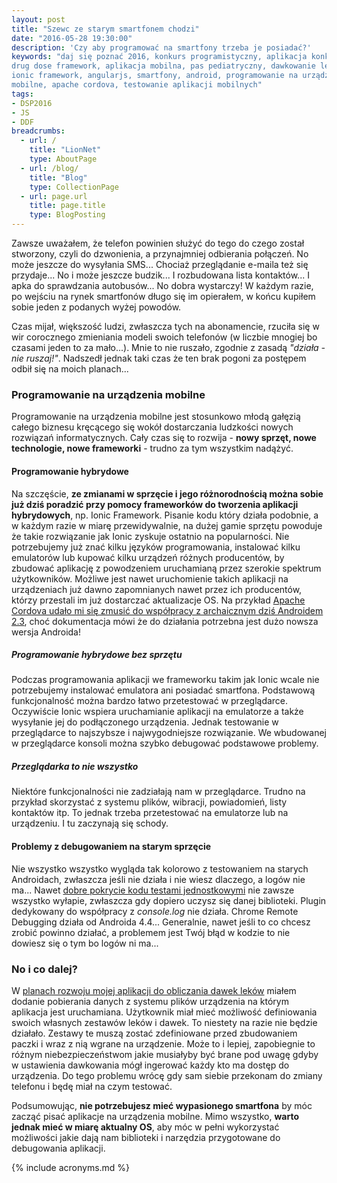 ```yaml
---
layout: post
title: "Szewc ze starym smartfonem chodzi"
date: "2016-05-28 19:30:00"
description: 'Czy aby programować na smartfony trzeba je posiadać?'
keywords: "daj się poznać 2016, konkurs programistyczny, aplikacja konkursowa,
drug dose framework, aplikacja mobilna, pas pediatryczny, dawkowanie leków,
ionic framework, angularjs, smartfony, android, programowanie na urządzenia
mobilne, apache cordova, testowanie aplikacji mobilnych"
tags:
- DSP2016
- JS
- DDF
breadcrumbs:
  - url: /
    title: "LionNet"
    type: AboutPage
  - url: /blog/
    title: "Blog"
    type: CollectionPage
  - url: page.url
    title: page.title
    type: BlogPosting
---
```


Zawsze uważałem, że telefon powinien służyć do tego do czego został stworzony, 
czyli do dzwonienia, a przynajmniej odbierania połączeń. No może jeszcze do 
wysyłania SMS... Chociaż przeglądanie e-maila też się przydaje... No i może 
jeszcze budzik... I rozbudowana lista kontaktów... I apka do sprawdzania 
autobusów... No dobra wystarczy! W każdym razie, po wejściu na rynek smartfonów
długo się im opierałem, w końcu kupiłem sobie jeden z podanych wyżej powodów. 

Czas mijał, większość ludzi, zwłaszcza tych na abonamencie, rzuciła się w wir 
corocznego zmieniania modeli swoich telefonów (w liczbie mnogiej bo czasami 
jeden to za mało...). Mnie to nie ruszało, zgodnie z zasadą *"działa - nie 
ruszaj!"*. Nadszedł jednak taki czas że ten brak pogoni za postępem odbił się 
na moich planach...

### Programowanie na urządzenia mobilne

Programowanie na urządzenia mobilne jest stosunkowo młodą gałęzią całego biznesu
kręcącego się wokół dostarczania ludzkości nowych rozwiązań informatycznych.
Cały czas się to rozwija - **nowy sprzęt, nowe technologie, nowe frameworki** - 
trudno za tym wszystkim nadążyć. 

#### Programowanie hybrydowe

Na szczęście, **ze zmianami w sprzęcie i jego różnorodnością
można sobie już dziś poradzić przy pomocy frameworków do tworzenia aplikacji 
hybrydowych**, np. Ionic Framework. Pisanie kodu który działa podobnie, a w każdym 
razie w miarę przewidywalnie, na dużej gamie sprzętu powoduje że takie rozwiązanie
jak Ionic zyskuje ostatnio na popularności. Nie potrzebujemy już znać kilku języków 
programowania, instalować kilku emulatorów lub kupować kilku urządzeń różnych
producentów, by zbudować aplikację z powodzeniem uruchamianą przez szerokie
spektrum użytkowników. Możliwe jest nawet uruchomienie takich aplikacji na 
urządzeniach już dawno zapomnianych nawet przez ich producentów, którzy przestali
im już dostarczać aktualizacje OS. Na przykład [Apache Cordova udało mi się
zmusić do współpracy z archaicznym dziś Androidem 2.3][1], choć dokumentacja mówi 
że do działania potrzebna jest dużo nowsza wersja Androida!

##### Programowanie hybrydowe bez sprzętu

Podczas programowania aplikacji we frameworku takim jak Ionic wcale nie potrzebujemy
instalować emulatora ani posiadać smartfona. Podstawową funkcjonalność można
bardzo łatwo przetestować w przeglądarce. Oczywiście Ionic wspiera uruchamianie
aplikacji na emulatorze a także wysyłanie jej do podłączonego urządzenia. 
Jednak testowanie w przeglądarce to najszybsze i najwygodniejsze rozwiązanie.
We wbudowanej w przeglądarce konsoli można szybko debugować podstawowe problemy.

##### Przeglądarka to nie wszystko

Niektóre funkcjonalności nie zadziałają nam w przeglądarce. Trudno na przykład
skorzystać z systemu plików, wibracji, powiadomień, listy kontaktów itp. To jednak
trzeba przetestować na emulatorze lub na urządzeniu. I tu zaczynają się schody.

#### Problemy z debugowaniem na starym sprzęcie

Nie wszystko wszystko wygląda tak kolorowo z testowaniem na starych Androidach, 
zwłaszcza jeśli nie działa i nie wiesz dlaczego, a logów nie ma... Nawet [dobre
pokrycie kodu testami jednostkowymi][3] nie zawsze wszystko wyłapie, zwłaszcza 
gdy dopiero uczysz się danej biblioteki. Plugin dedykowany do współpracy z 
*console.log* nie działa. Chrome Remote Debugging działa od Androida
4.4... Generalnie, nawet jeśli to co chcesz zrobić powinno działać, a problemem 
jest Twój błąd w kodzie to nie dowiesz się o tym bo logów ni ma...

### No i co dalej?

W [planach rozwoju mojej aplikacji do obliczania dawek leków][2] miałem dodanie 
pobierania danych z systemu plików urządzenia na którym aplikacja jest uruchamiana. 
Użytkownik miał mieć możliwość definiowania swoich własnych zestawów leków i dawek.
To niestety na razie nie będzie działało. Zestawy te muszą zostać zdefiniowane
przed zbudowaniem paczki i wraz z nią wgrane na urządzenie. Może to i lepiej,
zapobiegnie to różnym niebezpieczeństwom jakie musiałyby być brane pod uwagę gdyby
w ustawienia dawkowania mógł ingerować każdy kto ma dostęp do urządzenia. Do 
tego problemu wrócę gdy sam siebie przekonam do zmiany telefonu i będę miał
na czym testować.

Podsumowując, **nie potrzebujesz mieć wypasionego smartfona** by móc zacząć pisać
aplikacje na urządzenia mobilne. Mimo wszystko, **warto jednak mieć w miarę aktualny
OS**, aby móc w pełni wykorzystać możliwości jakie dają nam biblioteki i narzędzia
przygotowane do debugowania aplikacji.

[1]: {{site.url}}/2016/04/16/apache-cordova-ionic-framework-i-starsze-wersje-androida.html
[2]: {{site.url}}/2016/05/04/moscow-dla-drug-dose-framework.html
[3]: {{site.url}}/2016/05/18/code-coverage-w-karma.html

{% include acronyms.md %}